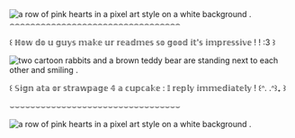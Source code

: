 <img src="https://media.tenor.com/mFMlWN5C3rMAAAAi/border-aesthetic.gif" alt="a row of pink hearts in a pixel art style on a white background ."/>
⌢⌢⌢⌢⌢⌢⌢⌢⌢⌢⌢⌢⌢⌢⌢⌢⌢⌢⌢⌢⌢⌢⌢⌢⌢⌢⌢⌢⌢⌢⌢⌢⌢

꒰ ℍ𝕠𝕨 𝕕𝕠 𝕦 𝕘𝕦𝕪𝕤 𝕞𝕒𝕜𝕖 𝕦𝕣 𝕣𝕖𝕒𝕕𝕞𝕖𝕤 𝕤𝕠 𝕘𝕠𝕠𝕕 𝕚𝕥'𝕤 𝕚𝕞𝕡𝕣𝕖𝕤𝕤𝕚𝕧𝕖 ! ! :3 ꒱

<img src="https://media1.tenor.com/m/3l4Cr-yu88gAAAAC/sugarbunniessanrio.gif" alt="two cartoon rabbits and a brown teddy bear are standing next to each other and smiling ."/>

꒰ 𝕊𝕚𝕘𝕟 𝕒𝕥𝕒 𝕠𝕣 𝕤𝕥𝕣𝕒𝕨𝕡𝕒𝕘𝕖 𝟜 𝕒 𝕔𝕦𝕡𝕔𝕒𝕜𝕖 : 𝕀 𝕣𝕖𝕡𝕝𝕪 𝕚𝕞𝕞𝕖𝕕𝕚𝕒𝕥𝕖𝕝𝕪 ! ꒰ᐢ. .ᐢ꒱₊ ꒱

⌣⌣⌣⌣⌣⌣⌣⌣⌣⌣⌣⌣⌣⌣⌣⌣⌣⌣⌣⌣⌣⌣⌣⌣⌣⌣⌣⌣⌣⌣⌣⌣⌣

<img src="https://media.tenor.com/mFMlWN5C3rMAAAAi/border-aesthetic.gif" alt="a row of pink hearts in a pixel art style on a white background ."/>
